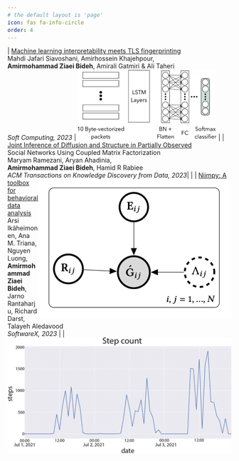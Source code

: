 ```yaml
---
# the default layout is 'page'
icon: fas fa-info-circle
order: 4
---
```


| [Machine learning interpretability meets TLS fingerprinting](https://doi.org/10.1007/s00500-023-07949-9) <br /> Mahdi Jafari Siavoshani, Amirhossein Khajehpour, <br/> **Amirmohammad Ziaei Bideh**, Amirali Gatmiri & Ali Taheri <br/> *Soft Computing, 2023*  | <img src="/images/mlint.png"> |
| [Joint Inference of Diffusion and Structure in Partially Observed](https://doi.org/10.1145/3599237) <br/> Social Networks Using Coupled Matrix Factorization <br/> Maryam Ramezani, Aryan Ahadinia, <br/> **Amirmohammad Ziaei Bideh**, Hamid R Rabiee <br/> *ACM Transactions on Knowledge Discovery from Data, 2023*| <img src="/images/joint.png" align="right">      |
| [Niimpy: A toolbox for behavioral data analysis](https://doi.org/10.1016/j.softx.2023.101472) <br/> Arsi Ikäheimonen, Ana M. Triana, Nguyen Luong, <br/> **Amirmohammad Ziaei Bideh**, <br/> Jarno Rantaharju, Richard Darst, Talayeh Aledavood <br/> *SoftwareX, 2023* | <img src="/images/niimpy.jpg" align="right">     |


